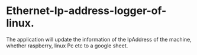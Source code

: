 # Ethernet-Ip-address-logger-of-linux.
The application will update the information of the IpAddress of the machine, whether raspberry, linux Pc etc to a google sheet.
